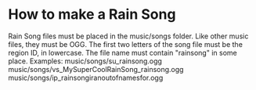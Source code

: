 # How to make a Rain Song
Rain Song files must be placed in the music/songs folder. Like other music files, they must be OGG. The first two letters of the song file must be the region ID, in lowercase. The file name must contain "rainsong" in some place.
Examples:
music/songs/su_rainsong.ogg
music/songs/vs_MySuperCoolRainSong_rainsong.ogg
music/songs/ip_rainsongiranoutofnamesfor.ogg